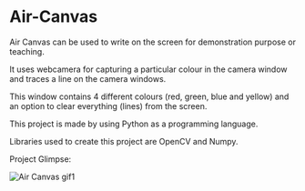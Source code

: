 # Air-Canvas

Air Canvas can be used to write on the screen for demonstration purpose or teaching.

It uses webcamera for capturing a particular colour in the camera window and traces a line on the camera windows.

This window contains 4 different colours (red, green, blue and yellow) and an option to clear everything (lines) from the screen.

This project is made by using Python as a programming language.

Libraries used to create this project are OpenCV and Numpy.

Project Glimpse:



![Air Canvas gif1](https://user-images.githubusercontent.com/74374719/206735811-60cf3e57-11c0-4323-9400-5776189efdcc.gif)
